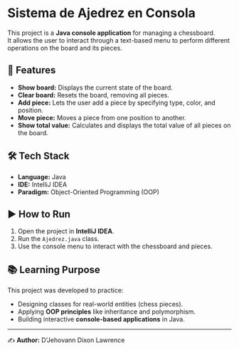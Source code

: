 # Sistema de Ajedrez en Consola

This project is a **Java console application** for managing a chessboard.  
It allows the user to interact through a text-based menu to perform different operations on the board and its pieces.

## 📌 Features
- **Show board:** Displays the current state of the board.  
- **Clear board:** Resets the board, removing all pieces.  
- **Add piece:** Lets the user add a piece by specifying type, color, and position.  
- **Move piece:** Moves a piece from one position to another.  
- **Show total value:** Calculates and displays the total value of all pieces on the board.  

## 🛠️ Tech Stack
- **Language:** Java  
- **IDE:** IntelliJ IDEA  
- **Paradigm:** Object-Oriented Programming (OOP)  

## ▶️ How to Run
1. Open the project in **IntelliJ IDEA**.  
2. Run the `Ajedrez.java` class.  
3. Use the console menu to interact with the chessboard and pieces.  

## 📚 Learning Purpose
This project was developed to practice:
- Designing classes for real-world entities (chess pieces).  
- Applying **OOP principles** like inheritance and polymorphism.  
- Building interactive **console-based applications** in Java.  

---

✍️ **Author:** D’Jehovann Dixon Lawrence  
